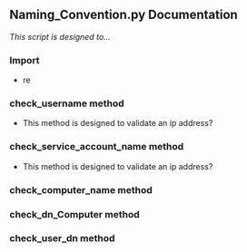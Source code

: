 ## Naming_Convention.py Documentation

_This script is designed to..._ 

### Import 
* re

### check_username method 
* This method is designed to validate an ip address?

### check_service_account_name method 
* This method is designed to validate an ip address?

### check_computer_name method 

### check_dn_Computer method

### check_user_dn method
